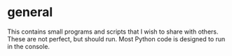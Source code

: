 # general
This contains small programs and scripts that I wish to share with others. These are not perfect, but should run. Most Python code is designed to run in the console.
